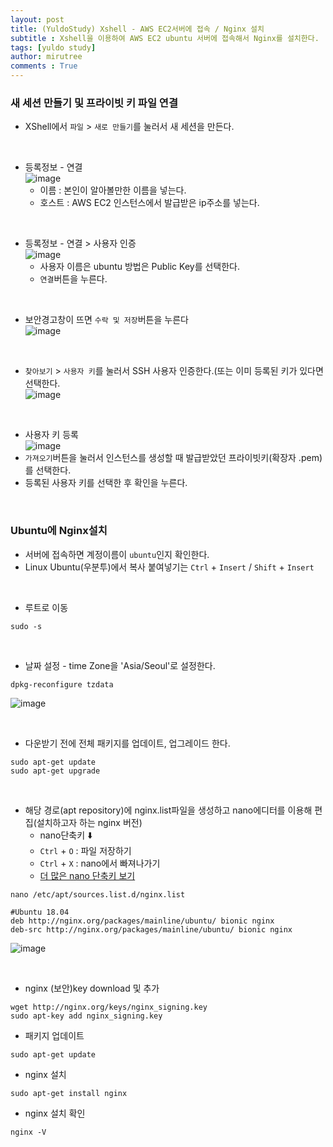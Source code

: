 ```yaml
---
layout: post
title: (YuldoStudy) Xshell - AWS EC2서버에 접속 / Nginx 설치
subtitle : Xshell을 이용하여 AWS EC2 ubuntu 서버에 접속해서 Nginx를 설치한다.
tags: [yuldo study]
author: mirutree
comments : True
---
```


### 새 세션 만들기 및 프라이빗 키 파일 연결
 - XShell에서 `파일` > `새로 만들기`를 눌러서 새 세션을 만든다.
   
&nbsp;&nbsp;
 - 등록정보 - 연결   
![image](https://user-images.githubusercontent.com/63778557/147436634-98126f45-ca20-4ee3-b3a5-b35dc4256fe3.png)
    - 이름 : 본인이 알아볼만한 이름을 넣는다.
    - 호스트 : AWS EC2 인스턴스에서 발급받은 ip주소를 넣는다.
   
&nbsp;&nbsp;
 - 등록정보 - 연결 > 사용자 인증   
![image](https://user-images.githubusercontent.com/63778557/147436716-249fb60c-45f0-45a7-875b-dbef433b41e9.png)   
    - 사용자 이름은 ubuntu 방법은 Public Key를 선택한다.
    - `연결`버튼을 누른다.
   
&nbsp;&nbsp;
 - 보안경고창이 뜨면 `수락 및 저장`버튼을 누른다   
![image](https://user-images.githubusercontent.com/63778557/147436770-26a4347e-3540-40b3-bac8-18419ac2a42d.png)   
   
&nbsp;&nbsp;
 - `찾아보기` > `사용자 키`를 눌러서 SSH 사용자 인증한다.(또는 이미 등록된 키가 있다면 선택한다.   
![image](https://user-images.githubusercontent.com/63778557/147436855-6118646e-9600-4f99-aaa2-a7241d45b346.png)   
   
&nbsp;&nbsp;
 - 사용자 키 등록   
![image](https://user-images.githubusercontent.com/63778557/147436911-ee5b3f89-3f5d-4067-a734-3d904c719e72.png)   
 - `가져오기`버튼을 눌러서 인스턴스를 생성할 때 발급받았던 프라이빗키(확장자 .pem)를 선택한다.
 - 등록된 사용자 키를 선택한 후 확인을 누른다.   
   
&nbsp;&nbsp;

### Ubuntu에 Nginx설치
 - 서버에 접속하면 계정이름이 `ubuntu`인지 확인한다.
 - Linux Ubuntu(우분투)에서 복사 붙여넣기는 `Ctrl` + `Insert` / `Shift` + `Insert`
      
&nbsp;&nbsp;
 - 루트로 이동
 ```
 sudo -s 
 ```
    
 &nbsp;&nbsp;
 - 날짜 설정 - time Zone을 'Asia/Seoul'로 설정한다.
 ```
 dpkg-reconfigure tzdata
 ```
 ![image](https://user-images.githubusercontent.com/63778557/147440782-9fcb5958-dfee-46b2-945a-23b4a916f31f.png)   
    
&nbsp;&nbsp;
  - 다운받기 전에 전체 패키지를 업데이트, 업그레이드 한다.
```
sudo apt-get update
sudo apt-get upgrade
```
      
&nbsp;&nbsp;
 - 해당 경로(apt repository)에 nginx.list파일을 생성하고 nano에디터를 이용해 편집(설치하고자 하는 nginx 버전)
    - nano단축키 ⬇️
    - `Ctrl` + `O` : 파일 저장하기
    - `Ctrl` + `X` : nano에서 빠져나가기
    - [더 많은 nano 단축키 보기](https://www.nano-editor.org/dist/latest/cheatsheet.html)

```
nano /etc/apt/sources.list.d/nginx.list
```  
```
#Ubuntu 18.04
deb http://nginx.org/packages/mainline/ubuntu/ bionic nginx
deb-src http://nginx.org/packages/mainline/ubuntu/ bionic nginx
```
![image](https://user-images.githubusercontent.com/63778557/147446357-f746f94c-94be-4be6-b219-dae87bc5f92f.png)  
   
&nbsp;&nbsp;

 - nginx (보안)key download 및 추가
 ```
wget http://nginx.org/keys/nginx_signing.key
sudo apt-key add nginx_signing.key
```
 - 패키지 업데이트
```
sudo apt-get update
```
 - nginx 설치
```
sudo apt-get install nginx
```
 - nginx 설치 확인
```
nginx -V
```
   
&nbsp;&nbsp;






















